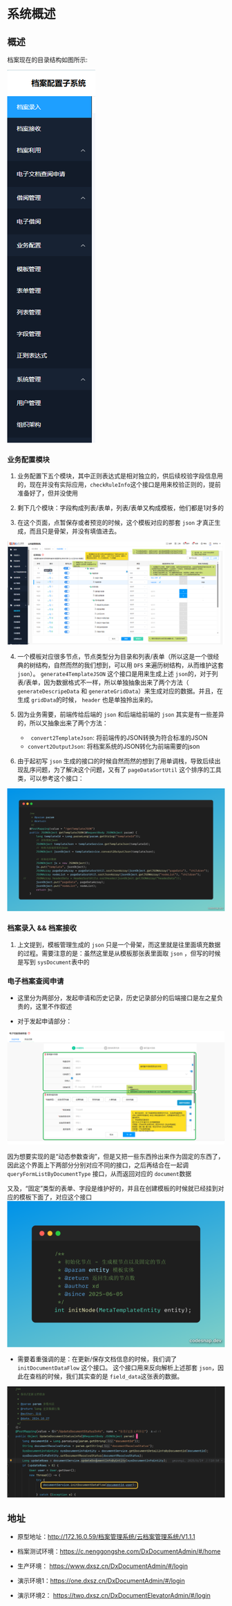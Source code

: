 # 系统概述

## 概述

档案现在的目录结构如图所示:

![目录结构](image.png)

### 业务配置模块

1. 业务配置下五个模块，其中正则表达式是相对独立的，供后续校验字段信息用的，现在并没有实际应用，`checkRuleInfo`这个接口是用来校验正则的，提前准备好了，但并没使用

2. 剩下几个模块：字段构成列表/表单，列表/表单又构成模板，他们都是1对多的

3. 在这个页面，点暂保存或者预览的时候，这个模板对应的那套 `json` 才真正生成，而且只是骨架，并没有填值进去。

![模板 - 节点](image-1.png)

4. 一个模板对应很多节点，节点类型分为目录和列表/表单（所以这是一个很经典的树结构，自然而然的我们想到，可以用 `DFS` 来遍历树结构，从而维护这套 `json`）。 `generate4TemplateJSON` 这个接口是用来生成上述 `json`的，对于列表/表单，因为数据格式不一样，所以单独抽象出来了两个方法（ `generateDescripeData` 和 `generateGridData`）来生成对应的数据。并且，在生成 `gridData`的时候， `header` 也是单独拎出来的。

5. 因为业务需要，前端传给后端的 `json` 和后端给前端的 `json` 其实是有一些差异的，所以又抽象出来了两个方法：
    - ` convert2TemplateJson`: 将前端传的JSON转换为符合标准的JSON
    - `convert2OutputJson`: 将档案系统的JSON转化为前端需要的json

6. 由于起初写 `json` 生成的接口的时候自然而然的想到了用单调栈，导致后续出现乱序问题，为了解决这个问题，又有了 `pageDataSortUtil` 这个排序的工具类，可以参考这个接口：

![getTemplateJSON](image-3.png)


### 档案录入 && 档案接收

1. 上文提到，模板管理生成的 `json` 只是一个骨架，而这里就是往里面填充数据的过程。需要注意的是：虽然这里是从模板那张表里面取 `json` ，但写的时候是写到 `sysDocument`表中的


### 电子档案查阅申请

- 这里分为两部分，发起申请和历史记录，历史记录部分的后端接口是左之星负责的，这里不作叙述

- 对于发起申请部分：

![alt text](image-4.png)

因为想要实现的是“动态参数查询”，但是又把一些东西拎出来作为固定的东西了，因此这个界面上下两部分分别对应不同的接口，之后再结合在一起调 `queryFormListByDocumentType` 接口，从而返回对应的 `document`数据

又及，“固定”类型的表单、字段是维护好的，并且在创建模板的时候就已经挂到对应的模板下面了，对应这个接口
![alt text](image-5.png)

- 需要着重强调的是：在更新/保存文档信息的时候，我们调了 `initDocumentDataFlow` 这个接口。
这个接口用来反向解析上述那套 `json`，因此在查档的时候，我们其实查的是 `field_data`这张表的数据。

![alt text](image-6.png)


## 地址

- 原型地址：http://172.16.0.59/档案管理系统/云档案管理系统/V1.1.1

- 档案测试环境：https://c.nenggongshe.com/DxDocumentAdmin/#/home

- 生产环境： https://www.dxsz.cn/DxDocumentAdmin/#/login

- 演示环境1：https://one.dxsz.cn/DxDocumentAdmin/#/login

- 演示环境2： https://two.dxsz.cn/DxDocumentElevatorAdmin/#/login